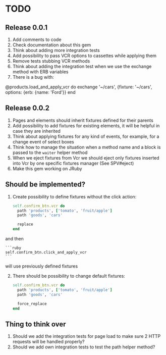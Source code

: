 # TODO

## Release 0.0.1

1. Add comments to code
2. Check documentation about this gem
3. Think about adding more integration tests
4. Add possibility to pass VCR options to cassettes while applying them
5. Remove tests stubbing VCR methods
6. Think about adding the integration test when we use the exchange method with ERB variables
7. There is a bug with:

  @products.load_and_apply_vcr do
    exchange '~/cars', {fixture: '~/cars', options: {erb: {name: 'Ford'}}
  end


## Release 0.0.2

1. Pages and elements should inherit fixtures defined for their parents
2. Add possibility to add fixtures for existing elements, it will be helpful in case they are inherited
3. Think about applying fixtures for any kind of events, for example, for a change event of select boxes
4. Think how to manage the situation when a method name and a block is passed to the `waiter` helper method
5. When we eject fixtures from Vcr we should eject only fixtures inserted into Vcr by one specific fixtures manager (See SPV#eject)
6. Make this gem working on JRuby

## Should be implemented?

1. Create possibility to define fixtures without the click action:

    ```ruby
    self.confirm_btn.vcr do
      path 'products', ['tomato', 'fruit/apple']
      path 'goods', 'cars'

      replace
    end
    ```

  and then

    ```ruby
    self.confirm_btn.click_and_apply_vcr
    ```

  will use previously defined fixtures

2. There should be possibility to change default fixtures:

    ```ruby
    self.confirm_btn.vcr do
      path 'products', ['tomato', 'fruit/apple']
      path 'goods', 'cars'

      force_replace
    end
    ```

## Thing to think over

1. Should we add the integration tests for page load to make sure 2 HTTP requests will be handled properly?
2. Should we add own integration tests to test the path helper method?
